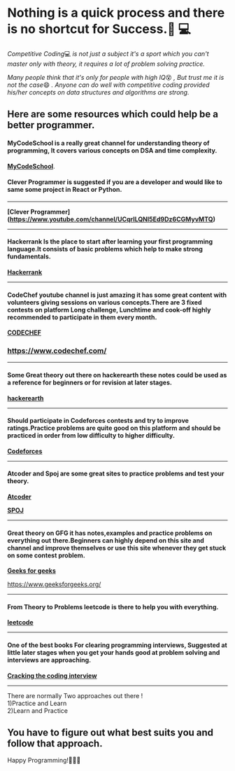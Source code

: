 # Nothing is a quick process and there is no shortcut for Success.🧘 💻

*Competitive Coding*💻 _is not just a subject it's a sport which you can't master only with theory, it requires a lot of problem solving practice._

*Many people think that it's only for people with high IQ*😵 *, But trust me it is not the case*😄 _. Anyone can do well with competitive coding provided his/her concepts on data structures and algorithms are strong._

## Here are some resources which could help be a better programmer.

#### MyCodeSchool is a really great channel for understanding theory of programming, It covers various concepts on DSA and time complexity.

**[MyCodeSchool](https://www.youtube.com/user/mycodeschool)**.

#### Clever Programmer is suggested if you are a developer and would like to same some project in React or Python.

<hr>

**[Clever Programmer]
(https://www.youtube.com/channel/UCqrILQNl5Ed9Dz6CGMyvMTQ)**

<hr>

#### Hackerrank Is the place to start after learning your first programming language.It consists of basic problems which help to make strong fundamentals.

**[Hackerrank](https://www.hackerrank.com/)**

<hr>

#### CodeChef youtube channel is just amazing it has some great content with volunteers giving sessions on various concepts.There are 3 fixed contests on platform Long challenge, Lunchtime and cook-off highly recommended to participate in them every month.

**[CODECHEF](https://www.youtube.com/user/codechefofficial)**

### <https://www.codechef.com/>

<hr>

#### Some Great theory out there on hackerearth these notes could be used as a reference for beginners or for revision at later stages.

**[hackerearth](https://www.hackerearth.com/practice/)**

<hr>

#### Should participate in Codeforces contests and try to improve ratings.Practice problems are quite good on this platform and should be practiced in order from low difficulty to higher difficulty.

**[Codeforces](https://codeforces.com/)**

<hr>

#### Atcoder and Spoj are some great sites to practice problems and test your theory.

**[Atcoder](https://atcoder.jp/)**

**[SPOJ](https://www.spoj.com/)**

<hr>

#### Great theory on GFG it has notes,examples and practice problems on everything out there.Beginners can highly depend on this site and channel and improve themselves or use this site whenever they get stuck on some contest problem.

**[Geeks for geeks](https://www.youtube.com/channel/UC0RhatS1pyxInC00YKjjBqQ)**

<https://www.geeksforgeeks.org/>

<hr>

#### From Theory to Problems leetcode is there to help you with everything.

**[leetcode](https://leetcode.com/)**

<hr>

#### One of the best books For clearing programming interviews, Suggested at little later stages when you get your hands good at problem solving and interviews are approaching.

**[Cracking the coding interview](https://www.amazon.in/Cracking-the-Coding-Interview/dp/0984782869/ref=sr_1_2?dchild=1&keywords=cracking+the+coding+interview&qid=1603566768&sr=8-2)**

<hr>

There are normally Two approaches out there !
<br>
1)Practice and Learn<br>
2)Learn and Practice<br>

## You have to figure out what best suits you and follow that approach.

Happy Programming!🎉🎉🎉

